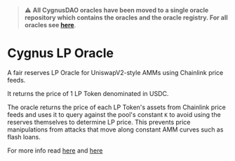 > :warning: **All CygnusDAO oracles have been moved to a single oracle repository which contains the oracles and the oracle registry. For all oracles see <a href="https://github.com/CygnusDAO/cygnus-oracles">here</a>**.


# Cygnus LP Oracle

A fair reserves LP Oracle for UniswapV2-style AMMs using Chainlink price feeds.

It returns the price of 1 LP Token denominated in USDC.

The oracle returns the price of each LP Token's assets from Chainlink price feeds and uses it to query against the pool's
constant `K` to avoid using the reserves themselves to determine LP price. This prevents price manipulations from attacks that move along
constant AMM curves such as flash loans.

For more info read [here](https://blog.alphaventuredao.io/fair-lp-token-pricing/) and [here](https://cmichel.io/pricing-lp-tokens/)
